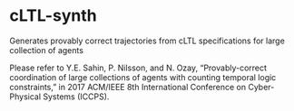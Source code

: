 # cLTL-synth
Generates provably correct trajectories from cLTL specifications for large collection of agents

Please refer to Y.E. Sahin, P. Nilsson, and N. Ozay, “Provably-correct coordination of large collections of agents with counting
temporal logic constraints,” in 2017 ACM/IEEE 8th International Conference on Cyber-
Physical Systems (ICCPS).

